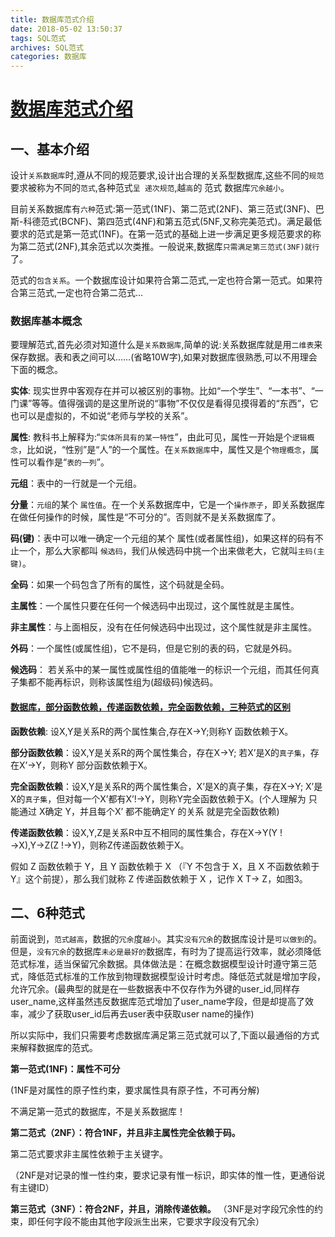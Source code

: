 ```yaml
---
title: 数据库范式介绍
date: 2018-05-02 13:50:37
tags: SQL范式
archives: SQL范式
categories: 数据库
---
```

# [数据库范式介绍](http://josh-persistence.iteye.com/blog/2200644)

## 一、基本介绍
设计`关系数据库`时,遵从不同的规范要求,设计出合理的关系型数据库,这些不同的`规范`要求被称为不同的`范式`,各种范式`呈 递次规范`,越`高`的 范式 数据库`冗余越小`。

目前关系数据库有`六种`范式:第一范式(1NF)、第二范式(2NF)、第三范式(3NF)、巴斯-科德范式(BCNF)、第四范式(4NF)和第五范式(5NF,又称完美范式)。满足最低要求的范式是第一范式(1NF)。在第一范式的基础上进一步满足更多规范要求的称为第二范式(2NF),其余范式以次类推。一般说来,数据库`只需满足第三范式(3NF)就行`了。

范式的`包含关系`。一个数据库设计如果符合第二范式,一定也符合第一范式。如果符合第三范式,一定也符合第二范式…

### **数据库基本概念**
 要理解范式,首先必须对知道什么是`关系数据库`,简单的说:关系数据库就是用`二维表`来保存数据。表和表之间可以……(省略10W字),如果对数据库很熟悉,可以不用理会下面的概念。

**实体**: 现实世界中客观存在并可以被区别的事物。比如“一个学生”、“一本书”、“一门课”等等。值得强调的是这里所说的“事物”不仅仅是看得见摸得着的“东西”，它也可以是虚拟的，不如说“老师与学校的关系”。

**属性**: 教科书上解释为:“`实体所具有的某一特性`”，由此可见，属性一开始是个`逻辑概念`，比如说，“性别”是“人”的一个属性。在`关系数据库`中，属性又是个`物理概念`，属性可以看作是“`表的一列`”。

**元组**：表中的一行就是一个元组。

**分量**：`元组`的某个 `属性值`。在一个关系数据库中，它是一个`操作原子`，即关系数据库在做任何操作的时候，属性是“不可分的”。否则就不是关系数据库了。

**码(键)**：表中可以唯一确定一个元组的某个 属性(或者属性组)，如果这样的码有不止一个，那么大家都叫 `候选码`，我们从候选码中挑一个出来做老大，它就叫`主码(主键)`。

**全码**：如果一个码包含了所有的属性，这个码就是全码。

**主属性**：一个属性只要在任何一个候选码中出现过，这个属性就是主属性。

**非主属性**：与上面相反，没有在任何候选码中出现过，这个属性就是非主属性。

**外码**：一个属性(或属性组)，它不是码，但是它别的表的码，它就是外码。

**候选码**： 若关系中的某一属性或属性组的值能唯一的标识一个元组，而其任何真子集都不能再标识，则称该属性组为(超级码)候选码。

#### [数据库，部分函数依赖，传递函数依赖，完全函数依赖，三种范式的区别](https://blog.csdn.net/rl529014/article/details/48391465)
**函数依赖**: 设X,Y是关系R的两个属性集合,存在X→Y;则称Y 函数依赖于X。

**部分函数依赖**：设X,Y是关系R的两个属性集合，存在X→Y; 若X’是X的`真子集`，存在X’→Y，则称Y 部分函数依赖于X。

**完全函数依赖**：设X,Y是关系R的两个属性集合，X’是X的真子集，存在X→Y; X’是X的`真子集`，但对每一个X’都有X’!→Y，则称Y完全函数依赖于X。(个人理解为 只能通过 X确定 Y，并且每个X’ 都不能确定Y 的关系 就是完全函数依赖)

**传递函数依赖**：设X,Y,Z是关系R中互不相同的属性集合，存在X→Y(Y !→X),Y→Z(Z !→Y)，则称Z传递函数依赖于X。

假如 Z 函数依赖于 Y，且 Y 函数依赖于 X （『Y 不包含于 X，且 X 不函数依赖于 Y』这个前提），那么我们就称 Z 传递函数依赖于 X ，记作 X T→ Z，如图3。

## 二、6种范式
前面说到，`范式越高`，数据的`冗余`度`越小`。其实`没有冗余`的数据库设计是`可以做到`的。但是，`没有冗余`的数据库`未必是最好的`数据库，有时为了提高运行效率，就必须降低范式标准，适当保留冗余数据。具体做法是：在概念数据模型设计时遵守第三范式，降低范式标准的工作放到物理数据模型设计时考虑。降低范式就是增加字段，允许冗余。(最典型的就是在一些数据表中不仅存作为外键的user_id,同样存user_name,这样虽然违反数据库范式增加了user_name字段，但是却提高了效率，减少了获取user_id后再去user表中获取user name的操作)

所以实际中，我们只需要考虑数据库满足第三范式就可以了,下面以最通俗的方式来解释数据库的范式。

**第一范式(1NF)：属性不可分**

(1NF是对属性的原子性约束，要求属性具有原子性，不可再分解)

不满足第一范式的数据库，不是关系数据库！

**第二范式（2NF）：符合1NF，并且非主属性完全依赖于码。**

第二范式要求非主属性依赖于主关键字。

（2NF是对记录的惟一性约束，要求记录有惟一标识，即实体的惟一性，更通俗说有主键ID）

**第三范式（3NF）：符合2NF，并且，消除传递依赖。**
（3NF是对字段冗余性的约束，即任何字段不能由其他字段派生出来，它要求字段没有冗余）

